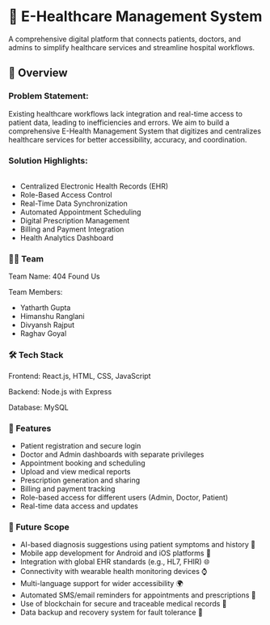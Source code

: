 # 🏥 E-Healthcare Management System

A comprehensive digital platform that connects patients, doctors, and admins to simplify healthcare services and streamline hospital workflows.



## 🧠 Overview

### Problem Statement:

Existing healthcare workflows lack integration and real-time access to patient data, leading to inefficiencies and errors. We aim to build a comprehensive E-Health Management System that digitizes and centralizes healthcare services for better accessibility, accuracy, and coordination.



### Solution Highlights:

###### 

* Centralized Electronic Health Records (EHR)
* Role-Based Access Control
* Real-Time Data Synchronization
* Automated Appointment Scheduling
* Digital Prescription Management
* Billing and Payment Integration
* Health Analytics Dashboard



### 👨‍💻 Team

Team Name: 404 Found Us

Team Members:

* Yatharth Gupta
* Himanshu Ranglani
* Divyansh Rajput
* Raghav Goyal



### 🛠️ Tech Stack

Frontend: React.js, HTML, CSS, JavaScript

Backend: Node.js with Express

Database: MySQL



### 🚀 Features

* Patient registration and secure login
* Doctor and Admin dashboards with separate privileges
* Appointment booking and scheduling
* Upload and view medical reports
* Prescription generation and sharing
* Billing and payment tracking
* Role-based access for different users (Admin, Doctor, Patient)
* Real-time data access and updates



### 🔮 Future Scope

* AI-based diagnosis suggestions using patient symptoms and history 🤖
* Mobile app development for Android and iOS platforms 📱
* Integration with global EHR standards (e.g., HL7, FHIR) 🌐
* Connectivity with wearable health monitoring devices ⌚
* Multi-language support for wider accessibility 🌍
* Automated SMS/email reminders for appointments and prescriptions 📩
* Use of blockchain for secure and traceable medical records 🔐
* Data backup and recovery system for fault tolerance 💾
